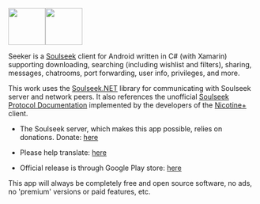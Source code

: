 <a href="https://play.google.com/store/apps/details?id=com.companyname.andriodapp1"><img src="https://play.google.com/intl/en_us/badges/images/generic/en_badge_web_generic.png" height="75"></a><a href="https://apt.izzysoft.de/fdroid/index/apk/com.companyname.andriodapp1"><img src="https://gitlab.com/IzzyOnDroid/repo/-/raw/master/assets/IzzyOnDroid.png" height="75"></a>

Seeker is a [Soulseek](https://en.wikipedia.org/wiki/Soulseek) client for Android written in C# (with Xamarin) supporting downloading, searching (including wishlist and filters), sharing, messages, chatrooms, port forwarding, user info, privileges, and more.

This work uses the [Soulseek.NET](https://github.com/jpdillingham/Soulseek.NET) library for communicating with Soulseek server and network peers.  It also references the unofficial [Soulseek Protocol Documentation](https://nicotine-plus.github.io/nicotine-plus/doc/SLSKPROTOCOL.html) implemented by the developers of the [Nicotine+](https://github.com/nicotine-plus/nicotine-plus) client.

- The Soulseek server, which makes this app possible, relies on donations. Donate: [here](https://www.slsknet.org/donate.php)

- Please help translate: [here](https://crowdin.com/project/seeker)

- Official release is through Google Play store: [here](https://play.google.com/store/apps/details?id=com.companyname.andriodapp1&hl=en_US&gl=US)

This app will always be completely free and open source software, no ads, no 'premium' versions or paid features, etc.
